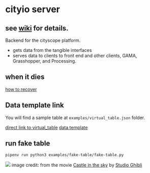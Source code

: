# cityio server

## see [wiki](https://github.com/CityScope/CS_CityIO_backend/wiki) for details.

Backend for the cityscope platform.

- gets data from the tangible interfaces
- serves data to clients to front end and other clients, GAMA, Grasshopper, and Processing. 

## when it dies
[how to recover](https://github.com/CityScope/CS_CityIO_Backend/wiki/how-to-reboot-the-server)

## Data template link

You will find a sample table at ```examples/virtual_table.json``` folder.

[direct link to virtual_table](https://cityio.media.mit.edu/api/table/virtual_table)
[data template](https://github.com/CityScope/CS_CityIO_Backend/wiki/Data-Format)

## run fake table

``` pipenv run python3 examples/fake-table/fake-table.py ```


![](http://moviemezzanine.com/wp-content/uploads/laputa-header-1140x634.jpg)
image credit: from the movie [Castle in the sky](https://en.wikipedia.org/wiki/Castle_in_the_Sky) by [Studio Ghibli](http://www.ghibli.jp/)
